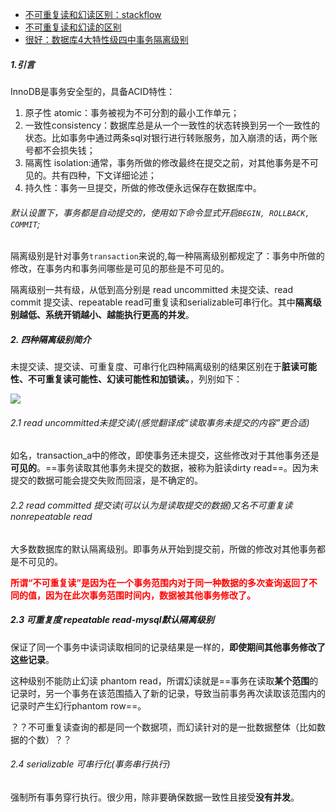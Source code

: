- [不可重复读和幻读区别：stackflow](https://stackoverflow.com/questions/11043712/what-is-difference-between-non-repeatable-read-and-phantom-read)
- [不可重复读和幻读的区别](https://www.cnblogs.com/itcomputer/articles/5133254.html)
- [很好：数据库4大特性级四中事务隔离级别](https://www.cnblogs.com/fjdingsd/p/5273008.html)

##### 1.引言

InnoDB是事务安全型的，具备ACID特性：

1. 原子性 atomic：事务被视为不可分割的最小工作单元；
2. 一致性consistency：数据库总是从一个一致性的状态转换到另一个一致性的状态。比如事务中通过两条sql对银行进行转账服务，加入崩溃的话，两个账号都不会损失钱；
3. 隔离性 isolation:通常，事务所做的修改最终在提交之前，对其他事务是不可见的。共有四种，下文详细论述；
4. 持久性：事务一旦提交，所做的修改便永远保存在数据库中。

###### 默认设置下，事务都是自动提交的，使用如下命令显式开启`BEGIN, ROLLBACK, COMMIT`;

隔离级别是针对事务`transaction`来说的,每一种隔离级别都规定了：事务中所做的修改，在事务内和事务间哪些是可见的那些是不可见的。

隔离级别一共有级，从低到高分别是 read uncommitted 未提交读、read commit 提交读、repeatable read可重复读和serializable可串行化。其中**隔离级别越低、系统开销越小、越能执行更高的并发**。

##### 2. 四种隔离级别简介

未提交读、提交读、可重复度、可串行化四种隔离级别的结果区别在于**脏读可能性、不可重复读可能性、幻读可能性和加锁读。**，列别如下：

![](https://wx4.sinaimg.cn/mw1024/006Xp67Kly1fq58vkwv6xj31gm0a213u.jpg)

###### 2.1 read uncommitted未提交读/(感觉翻译成“读取事务未提交的内容”更合适)

如名，transaction_a中的修改，即使事务还未提交，这些修改对于其他事务还是**可见的**。==事务读取其他事务未提交的数据，被称为脏读dirty read==。因为未提交的数据可能会提交失败而回滚，是不确定的。

###### 2.2 read committed 提交读(可以认为是读取提交的数据)又名不可重复读nonrepeatable read

大多数数据库的默认隔离级别。即事务从开始到提交前，所做的修改对其他事务都是不可见的。

<font color=red>**所谓“不可重复读”是因为在一个事务范围内对于同一种数据的多次查询返回了不同的值，因为在此次事务范围时间内，数据被其他事务修改了。**</font>

##### 2.3 可重复度 repeatable read-mysql默认隔离级别

保证了同一个事务中读词读取相同的记录结果是一样的，**即使期间其他事务修改了这些记录**。

这种级别不能防止幻读 phantom read，所谓幻读就是==事务在读取**某个范围**的记录时，另一个事务在该范围插入了新的记录，导致当前事务再次读取该范围内的记录时产生幻行phantom row==。

？？不可重复读查询的都是同一个数据项，而幻读针对的是一批数据整体（比如数据的个数）？？

###### 2.4 serializable 可串行化(事务串行执行)

强制所有事务穿行执行。很少用，除非要确保数据一致性且接受**没有并发**。
